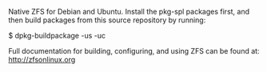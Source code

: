 Native ZFS for Debian and Ubuntu. Install the pkg-spl packages first,
and then build packages from this source repository by running:

  $ dpkg-buildpackage -us -uc

Full documentation for building, configuring, and using ZFS can be
found at: <http://zfsonlinux.org>
